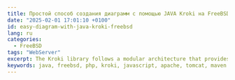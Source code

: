 ```yaml
---
title: Простой способ создания диаграмм с помощью JAVA Kroki на FreeBSD
date: "2025-02-01 17:01:10 +0100"
id: easy-diagram-with-java-kroki-freebsd
lang: ru
categories:
  - FreeBSD
tags: "WebServer"
excerpt: The Kroki library follows a modular architecture that provides many different modules such as a Java web server that acts as a gateway
keywords: java, freebsd, php, kroki, javascript, apache, tomcat, maven
---
```

